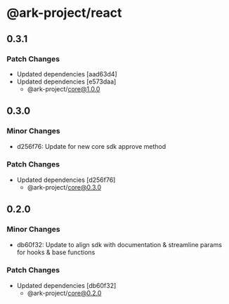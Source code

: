 # @ark-project/react

## 0.3.1

### Patch Changes

- Updated dependencies [aad63d4]
- Updated dependencies [e573daa]
  - @ark-project/core@1.0.0

## 0.3.0

### Minor Changes

- d256f76: Update for new core sdk approve method

### Patch Changes

- Updated dependencies [d256f76]
  - @ark-project/core@0.3.0

## 0.2.0

### Minor Changes

- db60f32: Update to align sdk with documentation & streamline params for hooks & base functions

### Patch Changes

- Updated dependencies [db60f32]
  - @ark-project/core@0.2.0
